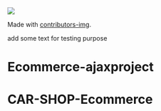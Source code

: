 <a href="https://github.com/crrakib5/ecommerce-team-project/graphs/contributors">
  <img src="https://contrib.rocks/image?repo=crrakib5/ecommerce-team-project" />
</a>

Made with [contributors-img](https://contrib.rocks).



add some text for testing purpose
# Ecommerce-ajaxproject
# CAR-SHOP-Ecommerce
